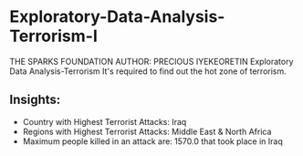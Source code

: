 # Exploratory-Data-Analysis-Terrorism-I
THE SPARKS FOUNDATION AUTHOR: PRECIOUS IYEKEORETIN Exploratory Data Analysis-Terrorism It's required to find out the hot zone of terrorism.
## Insights: 
* Country with Highest Terrorist Attacks: Iraq
* Regions with Highest Terrorist Attacks: Middle East & North Africa
* Maximum people killed in an attack are: 1570.0 that took place in Iraq
